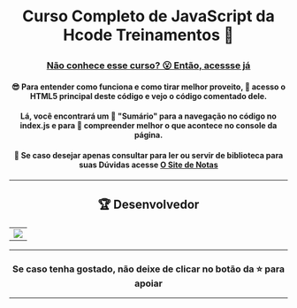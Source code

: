 # <p align="center"> Curso Completo de JavaScript da Hcode Treinamentos 🦔 </p> 

### <div align="center"><u> Não conhece esse curso? 😮 Então, <a href="https://www.udemy.com/course/javascript-curso-completo/" alt="Acesse Já">acessse já</a></u> </div>

#### <div align="center"> <p>😎 Para entender como funciona e como tirar melhor proveito, 📙 acesso o HTML5 principal deste código e vejo o código comentado dele.</p> </div>
#### <div align="center"> <p>Lá, você encontrará um 🤯 "Sumário" para a navegação no código no index.js e para 🧐 compreender melhor o que acontece no console da página.</p> </div>
#### <div align="center"> <p>📖 Se caso desejar apenas consultar para ler ou servir de biblioteca para suas  Dúvidas acesse <a href="https://notes-hcode-js.web.app" alt="O Site de Notas">O Site de Notas</a></p> </div>
 

-------------------------------------------------------------------------------------------------------------------------------------------

## <p align="center"> 🏆 Desenvolvedor </p> 

<table align="center">
	<tr>
		<td>
            <a href="https://github.com/GR-sh/spotify-clone/graphs/contributors">
              <img src="https://contrib.rocks/image?repo=GR-sh/spotify-clone" />
            </a>
        </td>
	</tr>
</table>

----------------------------------------------------------

### <p align="center"> Se caso tenha gostado, não deixe de clicar no botão da ⭐ para apoiar </p>

----------------------------------------------------------
